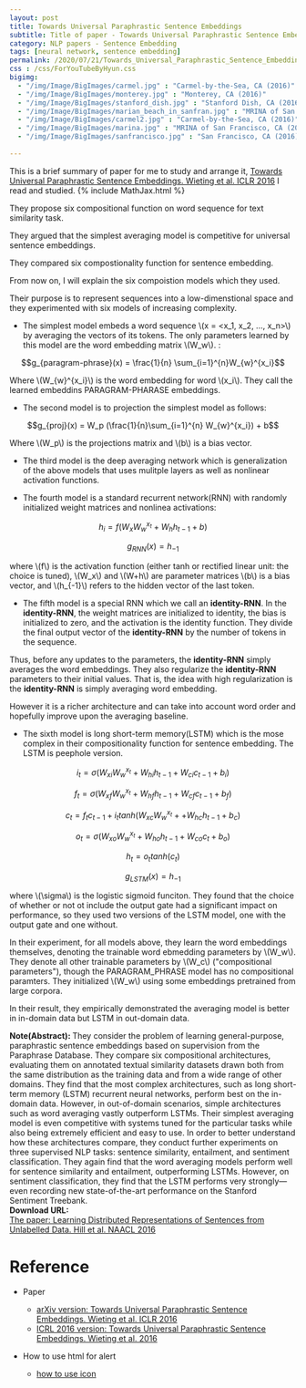 ```yaml
---
layout: post
title: Towards Universal Paraphrastic Sentence Embeddings
subtitle: Title of paper - Towards Universal Paraphrastic Sentence Embeddings
category: NLP papers - Sentence Embedding
tags: [neural network, sentence embedding]
permalink: /2020/07/21/Towards_Universal_Paraphrastic_Sentence_Embeddings/
css : /css/ForYouTubeByHyun.css
bigimg: 
  - "/img/Image/BigImages/carmel.jpg" : "Carmel-by-the-Sea, CA (2016)"
  - "/img/Image/BigImages/monterey.jpg" : "Monterey, CA (2016)"
  - "/img/Image/BigImages/stanford_dish.jpg" : "Stanford Dish, CA (2016)"
  - "/img/Image/BigImages/marian_beach_in_sanfran.jpg" : "MRINA of San Francisco, CA (2016)"
  - "/img/Image/BigImages/carmel2.jpg" : "Carmel-by-the-Sea, CA (2016)"
  - "/img/Image/BigImages/marina.jpg" : "MRINA of San Francisco, CA (2016)"
  - "/img/Image/BigImages/sanfrancisco.jpg" : "San Francisco, CA (2016)"
  
---
```


This is a brief summary of paper for me to study and arrange it, [Towards Universal Paraphrastic Sentence Embeddings. Wieting et al. ICLR 2016](https://arxiv.org/abs/1511.08198) I read and studied. 
{% include MathJax.html %}


They propose six compositional function on word sequence for text similarity task. 

They argued that the simplest averaging model is competitive for universal sentence embeddings. 

They compared six compostionality function for sentence embedding. 


From now on, I will explain the six compoistion models which they used. 

Their purpose is to represent sequences into a low-dimenstional space and they experimented with six models of increasing complexity. 

- The simplest model embeds a word sequence \\(x = <x_1, x_2, ..., x_n>\\) by averaging the vectors of its tokens. The only parameters learned by this model are the word embedding matrix \\(W_w\\).
:  

$$g_{paragram-phrase}(x) = \frac{1}{n} \sum_{i=1}^{n}W_{w}^{x_i}$$  

Where \\(W_{w}^{x_i}\\) is the word embedding for word \\(x_i\\). They call the learned embeddins PARAGRAM-PHARASE embeddings.

- The second model is to projection the simplest model as follows:

$$g_{proj}(x) = W_p (\frac{1}{n}\sum_{i=1}^{n} W_{w}^{x_i}) + b$$

Where \\(W_p\\) is the projections matrix and \\(b\\) is a bias vector.

- The third model is the deep averaging network which is generalization of the above models that uses mulitple layers as well as nonlinear activation functions.

- The fourth model is a standard recurrent network(RNN) with randomly initialized weight matrices and nonlinea activations:

$$h_i = f(W_xW_w^{x_t} + W_hh_{t-1}+b)$$

$$g_{RNN}(x) = h_{-1}$$

where \\(f\\) is the activation function (either tanh or rectified linear unit: the choice is tuned), \\(W_x\\) and \\(W+h\\) are parameter matrices \\(b\\) is a bias vector, and \\(h_{-1}\\) refers to the hidden vector of the last token.

- The fifth model is a special RNN which we call an **identity-RNN**. In the **identity-RNN**, the weight matrices are initialized to identity, the bias is initialized to zero, and the activation is the identity function. They divide the final output vector of the **identity-RNN** by the number of tokens in the sequence.

Thus, before any updates to the parameters, the **identity-RNN** simply averages the word embeddings. They also regularize the **identity-RNN** parameters to their initial values. That is, the idea with high regularization is  the **identity-RNN** is simply averaging word embedding. 

However it is a richer architecture and can take into account word order and hopefully improve upon the averaging baseline.

- The sixth model is long short-term memory(LSTM) which is the mose complex in their compositionality function for sentence embedding. The LSTM is peephole version.

$$i_t = \sigma(W_{xi}W_w^{x_t} + W_{hi}h_{t-1} + W_{ci}c_{t-1} + b_i)$$

$$f_t = \sigma(W_{xf}W_w^{x_t} + W_{hf}h_{t-1} + W_{cf}c_{t-1} + b_f)$$

$$c_t = f_tc_{t-1} + i_ttanh(W_{xc}W_w^{x_t} + + W_{hc}h_{t-1} + b_c)$$

$$o_t = \sigma(W_{xo}W_w^{x_t} + W_{ho}h_{t-1} + W_{co}c_{t} + b_o)$$

$$h_t = o_ttanh(c_t)$$

$$g_{LSTM}(x) = h_{-1}$$

where \\(\sigma\\) is the logistic sigmoid funciton. They found that the choice of whether or not ot include the output gate had a significant impact on performance, so they used two versions of the LSTM model, one with the output gate and one without. 

In their experiment, for all models above, they learn the word embeddings themselves, denoting the trainable word ebmedding parameters by \\(W_w\\). They denote all other trainable parameters by \\(W_c\\) ("compositional parameters"), though the PARAGRAM_PHRASE model has no compositional paramters. They initialized \\(W_w\\) using some embeddings pretrained from large corpora.

In their result, they empirically demonstrated the averaging model is better in in-domain data but LSTM in out-domain data.

<div class="alert alert-info" role="alert"><i class="fa fa-info-circle"></i> <b>Note(Abstract): </b>
They consider the problem of learning general-purpose, paraphrastic sentence embeddings based on supervision from the Paraphrase Database. They compare six compositional architectures, evaluating them on annotated textual similarity datasets drawn both from the same distribution as the training data and from a wide range of other domains. They find that the most complex architectures, such as long short-term memory (LSTM) recurrent neural networks, perform best on the in-domain data. However, in out-of-domain scenarios, simple architectures such as word averaging vastly outperform LSTMs. Their simplest averaging model is even competitive with systems tuned for the particular tasks while also being extremely efficient and easy to use. In order to better understand how these architectures compare, they conduct further experiments on three supervised NLP tasks: sentence similarity, entailment, and sentiment classification. They again find that the word averaging models perform well for sentence similarity and entailment, outperforming LSTMs. However, on sentiment classification, they find that the LSTM performs very strongly—even recording new state-of-the-art performance on the Stanford Sentiment Treebank.
</div>
    
<div class="alert alert-success" role="alert"><i class="fa fa-paperclip fa-lg"></i> <b>Download URL: </b><br>
  <a href="https://www.aclweb.org/anthology/N16-1162/">The paper: Learning Distributed Representations of Sentences from Unlabelled Data. Hill et al. NAACL 2016</a>
</div>

# Reference 

- Paper 
  - [arXiv version: Towards Universal Paraphrastic Sentence Embeddings. Wieting et al. ICLR 2016](https://arxiv.org/abs/1511.08198)
  - [ICRL 2016 version: Towards Universal Paraphrastic Sentence Embeddings. Wieting et al. 2016](https://www.aclweb.org/anthology/N16-1162/)
  
- How to use html for alert
  - [how to use icon](http://idratherbewriting.com/documentation-theme-jekyll/mydoc_icons.html)
    






























